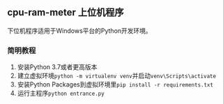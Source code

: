 ## cpu-ram-meter 上位机程序

下位机程序适用于Windows平台的Python开发环境。

### 简明教程

1. 安装Python 3.7或者更高版本
2. 建立虚拟环境`python -m virtualenv venv`并启动`venv\Scripts\activate`
3. 安装Python Packages到虚拟环境里`pip install -r requirements.txt`
4. 运行主程序`python entrance.py`